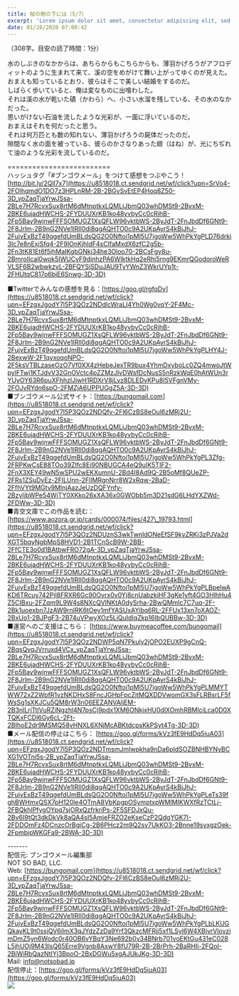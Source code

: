 ```yaml
---
title: 桜の樹の下には（5/7）
excerpt: 'Lorem ipsum dolor sit amet, consectetur adipiscing elit, sed do eiusmod tempor incididunt ut labore et dolore magna aliqua. Praesent elementum facilisis leo vel fringilla est ullamcorper eget. At imperdiet dui accumsan sit amet nulla facilisi morbi tempus.'
date: 01/28/2020 07:00:42
---
```


（308字。目安の読了時間：1分）  
  
水のしぶきのなかからは、あちらからもこちらからも、薄羽かげろうがアフロディットのように生まれて来て、溪の空をめがけて舞い上がってゆくのが見えた。  
おまえも知っているとおり、彼らはそこで美しい結婚をするのだ。  
しばらく歩いていると、俺は変なものに出喰わした。  
それは溪の水が乾いた磧（かわら）へ、小さい水溜を残している、その水のなかだった。  
思いがけない石油を流したような光彩が、一面に浮いているのだ。  
おまえはそれを何だったと思う。  
それは何万匹とも数の知れない、薄羽かげろうの屍体だったのだ。  
隙間なく水の面を被っている、彼らのかさなりあった翅（はね）が、光にちぢれて油のような光彩を流しているのだ。  
  
\=========================  
ハッシュタグ「#ブンゴウメール」をつけて感想をつぶやこう！　  
[http://bit.ly/2Qll7x7](https://u8518018.ct.sendgrid.net/wf/click?upn=SrVo4-2FOlhqmdO1DO7z3HPLnRM-2B-2BGvSvEtEP4Hoq8Z50-3D_ypZaqTjaYrwJSsa-2BLe7H7RcvxSux8rtM6dMtnptkxLQMLiJbmQ03whDMSt9-2BvxM-2BKE6ujadHWCHS-2FYDUUXrKB1ko48yvbyCc0cRihB-2Fp5Bay9wjnwFFFSOMUGZ1XsQFLW96vktbWS-2ByJdT-2FnJbdDf6GNt9-2F8Jrlm-2B9nG2NVe1IRll0di8qgAQHTO0c9A2UKpAyrS4kBiJhJ-2FujvExBzT49qgefdUmBLdsQG2O0Nftoi1pMl5U7jgoWw5WhPkYgPLD76drki3Ic7e8nExjSfq4-2F9IOnKjhldF4sCIfaMxdX6zfC2g5b-2Fn3tK81Et6f5jhMaIKgbGNkj34he3Oloo70-2BCsFgy8u-2BmroIIcal0wok5IWUCvF9djnhzPA6WIktkHq2eRhj5rng9EKmrQGodoroWeRVLSF6B2wbwkzvL-2BFQYSjSDuJAU9TyYWnZ3WkrUYp1t-2FHUtqC817o6bjE6Snwg-3D-3D)  
  
■Twitterでみんなの感想を見る：[https://goo.gl/rgfoDv](https://u8518018.ct.sendgrid.net/wf/click?upn=EFzgxJgodY7l5P3QOz2NDdlcWraLI4Yh0Wg0vqY-2F4Mc-3D_ypZaqTjaYrwJSsa-2BLe7H7RcvxSux8rtM6dMtnptkxLQMLiJbmQ03whDMSt9-2BvxM-2BKE6ujadHWCHS-2FYDUUXrKB1ko48yvbyCc0cRihB-2Fp5Bay9wjnwFFFSOMUGZ1XsQFLW96vktbWS-2ByJdT-2FnJbdDf6GNt9-2F8Jrlm-2B9nG2NVe1IRll0di8qgAQHTO0c9A2UKpAyrS4kBiJhJ-2FujvExBzT49qgefdUmBLdsQG2O0Nftoi1pMl5U7jgoWw5WhPkYgPLHY4J-2BexwW-2F1qyxoqoNPO-2F5ksVTBLzaseOzO7Vf0XX4zHebeJexTR9bux4YhmDxyboLc0ZQ4mwoJtWpylFTwj1KTJdvV32GnOVctc4pZZMzJIvDWsfDcNusS5nRzkWqE0hAtWUn3rYUyOY63R6puXFhhzlJiwH1RDXrV8jLvz8DLEDvKPu8I5VFgnVMy-2FOJvRYdn6spO-2FMZjA6UPPUGgZ5A-3D-3D)  
■ブンゴウメール公式サイト：[https://bungomail.com](https://u8518018.ct.sendgrid.net/wf/click?upn=EFzgxJgodY7l5P3QOz2NDQfv-2Fl6CzBS8eOul6zMRj2U-3D_ypZaqTjaYrwJSsa-2BLe7H7RcvxSux8rtM6dMtnptkxLQMLiJbmQ03whDMSt9-2BvxM-2BKE6ujadHWCHS-2FYDUUXrKB1ko48yvbyCc0cRihB-2Fp5Bay9wjnwFFFSOMUGZ1XsQFLW96vktbWS-2ByJdT-2FnJbdDf6GNt9-2F8Jrlm-2B9nG2NVe1IRll0di8qgAQHTO0c9A2UKpAyrS4kBiJhJ-2FujvExBzT49qgefdUmBLdsQG2O0Nftoi1pMl5U7jgoWw5WhPkYgPL3Zfg-2FRPKwCsE88TOo39Zlfc8Ej90NBUGCA4eQ9uIK5TIF2-2FnX3XEY49wN5wSPU2wEKXumnU-2Bd4I8Ad9Q-2B5oMf8QUeZP-2FRs1ZSuDvEz-2FILUnn-2FlIMRgnNrr8W2xRqw-2BaD-2FfhVYt9MGtv9MlnjAazJeUzDQFYnfy-2BzyIjbWPe54WjTY0XKko26xXA36x0GWObb5m3D21sdG6LHdYXZWd-2FDWw-3D-3D)  
■青空文庫でこの作品を読む：[https://www.aozora.gr.jp/cards/000074/files/427\_19793.html](https://u8518018.ct.sendgrid.net/wf/click?upn=EFzgxJgodY7l5P3QOz2NDUznS3wkTwnIdONeEfSF9kyZRKj3zPJVa2dXGT5bqyNgbMpS8HVD1-2B1TCnScB9W-2BB-2FfCTE3o0d1BAtbwFRO72gA-3D_ypZaqTjaYrwJSsa-2BLe7H7RcvxSux8rtM6dMtnptkxLQMLiJbmQ03whDMSt9-2BvxM-2BKE6ujadHWCHS-2FYDUUXrKB1ko48yvbyCc0cRihB-2Fp5Bay9wjnwFFFSOMUGZ1XsQFLW96vktbWS-2ByJdT-2FnJbdDf6GNt9-2F8Jrlm-2B9nG2NVe1IRll0di8qgAQHTO0c9A2UKpAyrS4kBiJhJ-2FujvExBzT49qgefdUmBLdsQG2O0Nftoi1pMl5U7jgoWw5WhPkYgPLBpelwAKD6TRcuy742Pjl8FRXR6Gc90Ovrx0v0Yj8cnUabzkiHF3gKe1yft4GO3HlhHu4Z5CIBxu-2FZqm9L9W4s8NXcQVlNKtA0dySrha-2BwQMmIc7C7uq-2F-2Bk1uoexbn7JzAW9rnIRK6tOey1mfYASUxAYibq6RL-2FFUx13xn7oXAOZ-2BxUo1-2BJPgF3-2B74uVPwyXOz5LiQuIdIqZkp16IbQUBBw-3D-3D)  
■運営へのご支援はこちら： [https://www.buymeacoffee.com/bungomail](https://u8518018.ct.sendgrid.net/wf/click?upn=EFzgxJgodY7l5P3QOz2NDWP5qN7Pkuly2jOPO2EUXP9gCnQ-2BqsQvqJVrruxd4VCx_ypZaqTjaYrwJSsa-2BLe7H7RcvxSux8rtM6dMtnptkxLQMLiJbmQ03whDMSt9-2BvxM-2BKE6ujadHWCHS-2FYDUUXrKB1ko48yvbyCc0cRihB-2Fp5Bay9wjnwFFFSOMUGZ1XsQFLW96vktbWS-2ByJdT-2FnJbdDf6GNt9-2F8Jrlm-2B9nG2NVe1IRll0di8qgAQHTO0c9A2UKpAyrS4kBiJhJ-2FujvExBzT49qgefdUmBLdsQG2O0Nftoi1pMl5U7jgoWw5WhPkYgPLMMYTWW72xZ2WpfR1vzNKDHxS8FncJGHpFpcZjtMQXDDVwomGX3sFLRBsrLF5fWsSg1sXKJCu5QM8rW3n06EEZANVAljEM-2B3nlLrjTtlVuRZiNgzhl4N7psCj9pdx1XM6ONkjxHU0dlXOmhRBMlciLca0D0XTQKxFCDl6Gy6cL-2Ft-2BIhoE2dr9MSMQ58vHNXL6XNjMcABKtdcpsKkPSyt4Tg-3D-3D)  
■メール配信の停止はこちら： [https://goo.gl/forms/kVz3fE9HdDq5iuA03](https://u8518018.ct.sendgrid.net/wf/click?upn=EFzgxJgodY7l5P3QOz2NDTmsmJmIwpkha9nDa6pIdSOZBNHBYNyBCXG1VOTni5s-2B_ypZaqTjaYrwJSsa-2BLe7H7RcvxSux8rtM6dMtnptkxLQMLiJbmQ03whDMSt9-2BvxM-2BKE6ujadHWCHS-2FYDUUXrKB1ko48yvbyCc0cRihB-2Fp5Bay9wjnwFFFSOMUGZ1XsQFLW96vktbWS-2ByJdT-2FnJbdDf6GNt9-2F8Jrlm-2B9nG2NVe1IRll0di8qgAQHTO0c9A2UKpAyrS4kBiJhJ-2FujvExBzT49qgefdUmBLdsQG2O0Nftoi1pMl5U7jgoWw5WhPkYgPLeTs39fghBWHmxQSX7pH120le4OTmA8VbKpgpOSymptxpWMlMIKWXfRzTCtLj-2FBQkhIPfygOYpq7sjORxQzfrkriPs-2F5SFDJxQu-2Bv6I9tQt3dkDkVk8aQA4sI5AmjeFRZO2eKseCzP2QdgYGK7I-2FDDOmFz4DCnzcOrBgiCg-2B6PHcz2m9Q2sv7UkKO3-2Bnne19syxgzOek-2FpmbipWKGFa9-2BWA-3D-3D)  
  
\-------  
配信元: ブンゴウメール編集部  
NOT SO BAD, LLC.  
Web: [https://bungomail.com](https://u8518018.ct.sendgrid.net/wf/click?upn=EFzgxJgodY7l5P3QOz2NDQfv-2Fl6CzBS8eOul6zMRj2U-3D_ypZaqTjaYrwJSsa-2BLe7H7RcvxSux8rtM6dMtnptkxLQMLiJbmQ03whDMSt9-2BvxM-2BKE6ujadHWCHS-2FYDUUXrKB1ko48yvbyCc0cRihB-2Fp5Bay9wjnwFFFSOMUGZ1XsQFLW96vktbWS-2ByJdT-2FnJbdDf6GNt9-2F8Jrlm-2B9nG2NVe1IRll0di8qgAQHTO0c9A2UKpAyrS4kBiJhJ-2FujvExBzT49qgefdUmBLdsQG2O0Nftoi1pMl5U7jgoWw5WhPkYgPLbLKUGQkayKL9t0ssjQV6iImX3qJYdzZzDa9Yrf3QkzcMFRji5xf1LSyl6W4XBjvrVlovzimDmZ5yn6Wodc0r40OB6vYBqY3Ne692b0v34BNrb701voEKtGu431eC028L5jhUOj9M43lsQ65Erre9Vgnb8AxwY8fU79R-2B-2BrPrh-2BaRHIi-2FQoI-2BiWiRbQazNtIYj3BpoO-2BxDGWu5xgAJUkJKg-3D-3D)  
Mail: info@notsobad.jp  
配信停止：[https://goo.gl/forms/kVz3fE9HdDq5iuA03](https://goo.gl/forms/kVz3fE9HdDq5iuA03)  
![](https://u8518018.ct.sendgrid.net/wf/open?upn=ypZaqTjaYrwJSsa-2BLe7H7RcvxSux8rtM6dMtnptkxLQMLiJbmQ03whDMSt9-2BvxM-2BKE6ujadHWCHS-2FYDUUXrKB1ko48yvbyCc0cRihB-2Fp5Bay9wjnwFFFSOMUGZ1XsQFLW96vktbWS-2ByJdT-2FnJbdDf6GNt9-2F8Jrlm-2B9nG2NVe1IRll0di8qgAQHTO0c9A2UKpAyrS4kBiJhJ-2FujvExBzT49qgefdUmBLdsQG2O0Nftoi1pMl5U7jgoWw5WhPkYgPLf0E7MzAB9Gt0beX71EGG5lnzw-2B5iAMzz5C08ftGqTYtIhIbjFi3wxV4M6UDZtF6Ram9BQ111fcTUhSndH3rNRN6HU6kTELTRwNdU2CxigImE1MOgzpoEZCVmuIZNCP1KxybzYdbx2LnkyEjBEHYFC8zJOoAUpYECsbSDp0NCAVTk7uaNXGYOwIVi-2FEgmw44Ym7WLel3oNQrtzVaw12KJFA-3D-3D)